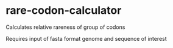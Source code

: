 # rare-codon-calculator

Calculates relative rareness of group of codons

Requires input of fasta format genome and sequence of interest
